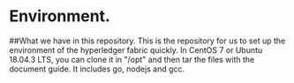 # Environment.
##What we have in this repository.
      This is the repository for us to set up the environment of the hyperledger fabric quickly. In CentOS 7 or Ubuntu 18.04.3 LTS, you can clone it in "/opt" and then tar the files with the document guide. It includes go, nodejs and gcc.
